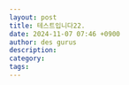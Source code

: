 ```yaml
---
layout: post
title: 테스트입니다22.
date: 2024-11-07 07:46 +0900
author: des gurus
description:
category:
tags:
---
```


